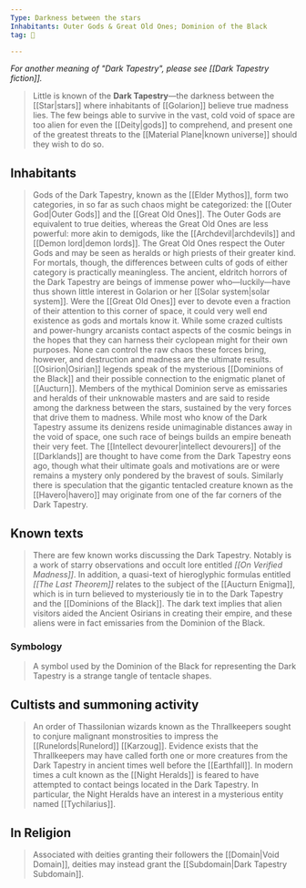 ```yaml
---
Type: Darkness between the stars
Inhabitants: Outer Gods & Great Old Ones; Dominion of the Black
tag: 🌌

---
```


*For another meaning of "Dark Tapestry", please see [[Dark Tapestry fiction]].*
> Little is known of the **Dark Tapestry**—the darkness between the [[Star|stars]] where inhabitants of [[Golarion]] believe true madness lies. The few beings able to survive in the vast, cold void of space are too alien for even the [[Deity|gods]] to comprehend, and present one of the greatest threats to the [[Material Plane|known universe]] should they wish to do so.



## Inhabitants

> Gods of the Dark Tapestry, known as the [[Elder Mythos]], form two categories, in so far as such chaos might be categorized: the [[Outer God|Outer Gods]] and the [[Great Old Ones]]. The Outer Gods are equivalent to true deities, whereas the Great Old Ones are less powerful: more akin to demigods, like the [[Archdevil|archdevils]] and [[Demon lord|demon lords]]. The Great Old Ones respect the Outer Gods and may be seen as heralds or high priests of their greater kind. For mortals, though, the differences between cults of gods of either category is practically meaningless.
> The ancient, eldritch horrors of the Dark Tapestry are beings of immense power who—luckily—have thus shown little interest in Golarion or her [[Solar system|solar system]]. Were the [[Great Old Ones]] ever to devote even a fraction of their attention to this corner of space, it could very well end existence as gods and mortals know it. While some crazed cultists and power-hungry arcanists contact aspects of the cosmic beings in the hopes that they can harness their cyclopean might for their own purposes. None can control the raw chaos these forces bring, however, and destruction and madness are the ultimate results.
> [[Osirion|Osirian]] legends speak of the mysterious [[Dominions of the Black]] and their possible connection to the enigmatic planet of [[Aucturn]]. Members of the mythical Dominion serve as emissaries and heralds of their unknowable masters and are said to reside among the darkness between the stars, sustained by the very forces that drive them to madness.
> While most who know of the Dark Tapestry assume its denizens reside unimaginable distances away in the void of space, one such race of beings builds an empire beneath their very feet. The [[Intellect devourer|intellect devourers]] of the [[Darklands]] are thought to have come from the Dark Tapestry eons ago, though what their ultimate goals and motivations are or were remains a mystery only pondered by the bravest of souls. Similarly there is speculation that the gigantic tentacled creature known as the [[Havero|havero]] may originate from one of the far corners of the Dark Tapestry.


## Known texts

> There are few known works discussing the Dark Tapestry. Notably is a work of starry observations and occult lore entitled *[[On Verified Madness]]*. In addition, a quasi-text of hieroglyphic formulas entitled *[[The Last Theorem]]* relates to the subject of the [[Aucturn Enigma]], which is in turn believed to mysteriously tie in to the Dark Tapestry and the [[Dominions of the Black]]. The dark text implies that alien visitors aided the Ancient Osirians in creating their empire, and these aliens were in fact emissaries from the Dominion of the Black.


### Symbology

> A symbol used by the Dominion of the Black for representing the Dark Tapestry is a strange tangle of tentacle shapes.


## Cultists and summoning activity

> An order of Thassilonian wizards known as the Thrallkeepers sought to conjure malignant monstrosities to impress the [[Runelords|Runelord]] [[Karzoug]]. Evidence exists that the Thrallkeepers may have called forth one or more creatures from the Dark Tapestry in ancient times well before the [[Earthfall]].  In modern times a cult known as the [[Night Heralds]] is feared to have attempted to contact beings located in the Dark Tapestry. In particular, the Night Heralds have an interest in a mysterious entity named [[Tychilarius]].


## In Religion

> Associated with deities granting their followers the [[Domain|Void Domain]], deities may instead grant the [[Subdomain|Dark Tapestry Subdomain]].









